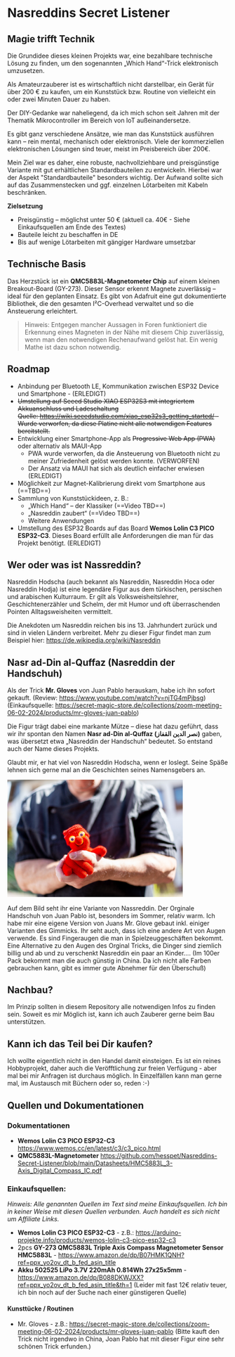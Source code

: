 # Nasreddins Secret Listener

## Magie trifft Technik

Die Grundidee dieses kleinen Projekts war, eine bezahlbare technische Lösung zu finden, um den sogenannten „Which Hand“-Trick elektronisch umzusetzen.  

Als Amateurzauberer ist es wirtschaftlich nicht darstellbar, ein Gerät für über 200 € zu kaufen, um ein Kunststück bzw. Routine von vielleicht ein oder zwei Minuten Dauer zu haben. 

Der DIY-Gedanke war naheliegend, da ich mich schon seit Jahren mit der Thematik Mikrocontroller im Bereich von IoT außeinandersetze.

Es gibt ganz verschiedene Ansätze, wie man das Kunststück ausführen kann – rein mental, mechanisch oder elektronisch. Viele der kommerziellen elektronischen Lösungen sind teuer, meist im Preisbereich über 200€.

Mein Ziel war es daher, eine robuste, nachvollziehbare und preisgünstige Variante mit gut erhältlichen Standardbauteilen zu entwickeln. Hierbei war der Aspekt "Standardbauteile" besonders wichtig. Der Aufwand sollte sich auf das Zusammenstecken und ggf. einzelnen Lötarbeiten mit Kabeln beschränken.

**Zielsetzung**

- Preisgünstig – möglichst unter 50 € (aktuell ca. 40€ - Siehe Einkaufsquellen am Ende des Textes)
- Bauteile leicht zu beschaffen in DE
- Bis auf wenige Lötarbeiten mit gängiger Hardware umsetzbar

## Technische Basis

Das Herzstück ist ein **QMC5883L-Magnetometer Chip** auf einem kleinen Breakout-Board (GY-273). Dieser Sensor erkennt Magnete zuverlässig – ideal für den geplanten Einsatz.  Es gibt von Adafruit eine gut dokumentierte Bibliothek, die den gesamten I²C-Overhead verwaltet und so die Ansteuerung erleichtert.

> Hinweis: Entgegen mancher Aussagen in Foren funktioniert die Erkennung eines Magneten in der Nähe mit diesem Chip zuverlässig, wenn man den notwendigen Rechenaufwand gelöst hat. Ein wenig Mathe ist dazu schon notwendig.

## Roadmap

- Anbindung per Bluetooth LE, Kommunikation zwischen ESP32 Device und Smartphone - (ERLEDIGT)
- ~~Umstellung auf Seeed Studio XIAO ESP32S3 mit integriertem Akkuanschluss und Ladeschaltung  
  Quelle: <https://wiki.seeedstudio.com/xiao_esp32s3_getting_started/> - Wurde verworfen, da diese Platine nicht alle notwendigen Features bereitstellt.~~
- Entwicklung einer Smartphone-App als ~~Progressive Web App (PWA)~~ oder alternativ als MAUI-App
  - PWA wurde verworfen, da die Ansteuerung von Bluetooth nicht zu meiner Zufriedenheit gelöst werden konnte. (VERWORFEN)
  - Der Ansatz via MAUI hat sich als deutlich einfacher erwiesen  (ERLEDIGT)
- Möglichkeit zur Magnet-Kalibrierung direkt vom Smartphone aus (==TBD==)
- Sammlung von Kunststückideen, z. B.:
  - „Which Hand“ – der Klassiker (==Video TBD==)
  - „Nasreddin zaubert“ (==Video TBD==)
  - Weitere Anwendungen
- Umstellung des ESP32 Boards auf das Board **Wemos Lolin C3 PICO ESP32-C3**. Dieses Board erfüllt alle Anforderungen die man für das Projekt benötigt. (ERLEDIGT)

## Wer oder was ist Nassreddin?

Nasreddin Hodscha (auch bekannt als Nasreddin, Nasreddin Hoca oder Nasreddin Hodja) ist eine legendäre Figur aus dem türkischen, persischen und arabischen Kulturraum.  Er gilt als Volksweisheitslehrer, Geschichtenerzähler und Schelm, der mit Humor und oft überraschenden Pointen Alltagsweisheiten vermittelt.  

Die Anekdoten um Nasreddin reichen bis ins 13. Jahrhundert zurück und sind in vielen Ländern verbreitet. Mehr zu dieser Figur findet man zum Beispiel hier: <https://de.wikipedia.org/wiki/Nasreddin>  

## Nasr ad-Din al-Quffaz (Nasreddin der Handschuh)

Als der Trick **Mr. Gloves** von Juan Pablo herauskam, habe ich ihn sofort gekauft.  (Review: https://www.youtube.com/watch?v=njTG4mPjbsg) (Einkaufsquelle: https://secret-magic-store.de/collections/zoom-meeting-06-02-2024/products/mr-gloves-juan-pablo)

Die Figur trägt dabei eine markante Mütze – diese hat dazu geführt, dass wir ihr spontan den Namen **Nasr ad-Din al-Quffaz (نصر الدين القفاز)** gaben, was übersetzt etwa „Nasreddin der Handschuh“ bedeutet. So entstand auch der Name dieses Projekts. 

Glaubt mir, er hat viel von Nasreddin Hodscha, wenn er loslegt. Seine Späße lehnen sich gerne mal an die Geschichten seines Namensgebers an.

<img src="Images/NassredinUndPeter.jpg" alt="Nasreddin der Handschuh mit Peter" width="400">

Auf dem Bild seht ihr eine Variante von Nassreddin. Der Orginale Handschuh von Juan Pablo ist, besonders im Sommer, relativ warm. Ich habe mir eine eigene Version von Juans Mr. Glove gebaut inkl. einiger Varianten des Gimmicks. Ihr seht auch, dass ich eine andere Art von Augen verwende. Es sind Fingeraugen die man in Spielzeuggeschäften bekommt. Eine Alternative zu den Augen des Orginal Tricks, die Dinger sind ziemlich billig und ab und zu verschenkt Nasreddin ein paar an Kinder.... (Im 100er Pack bekommt man die auch günstig in China. Da ich nicht alle Farben gebrauchen kann, gibt es immer gute Abnehmer für den Überschuß)

## Nachbau?

Im Prinzip sollten in diesem Repository alle notwendigen Infos zu finden sein. Soweit es mir Möglich ist, kann ich auch Zauberer gerne beim Bau unterstützen.

## Kann ich das Teil bei Dir kaufen?

Ich wollte eigentlich nicht in den Handel damit einsteigen. Es ist ein reines Hobbyprojekt, daher auch die Veröfftlichung zur freien Verfügung - aber mal bei mir Anfragen ist durchaus möglich. In Einzelfällen kann man gerne mal, im Austausch mit Büchern oder so, reden :-)

## Quellen und Dokumentationen

### Dokumentationen

* **Wemos Lolin C3 PICO ESP32-C3** https://www.wemos.cc/en/latest/c3/c3_pico.html
* **QMC5883L-Magnetometer** https://github.com/hesspet/Nasreddins-Secret-Listener/blob/main/Datasheets/HMC5883L_3-Axis_Digital_Compass_IC.pdf
   
### Einkaufsquellen:

*Hinweis: Alle genannten Quellen im Text sind meine Einkaufsquellen. Ich bin in keiner Weise mit diesen Quellen verbunden. Auch handelt es sich nicht um Affiliate Links.*

* **Wemos Lolin C3 PICO ESP32-C3** - z.B.: https://arduino-projekte.info/products/wemos-lolin-c3-pico-esp32-c3
* 2pcs **GY-273 QMC5883L Triple Axis Compass Magnetometer Sensor HMC5883L** - https://www.amazon.de/dp/B07HMK1QNH?ref=ppx_yo2ov_dt_b_fed_asin_title
* **Akku 502525 LiPo 3.7V 220mAh 0.814Wh 27x25x5mm** - https://www.amazon.de/dp/B088DKWJXX?ref=ppx_yo2ov_dt_b_fed_asin_title&th=1 (Leider mit fast 12€ relativ teuer, ich bin noch auf der Suche nach einer günstigeren Quelle)

#### Kunsttücke / Routinen

* Mr. Gloves - z.B.: https://secret-magic-store.de/collections/zoom-meeting-06-02-2024/products/mr-gloves-juan-pablo (Bitte kauft den Trick nicht irgendwo in China, Joan Pablo hat mit dieser Figur eine sehr schönen Trick erfunden.)

